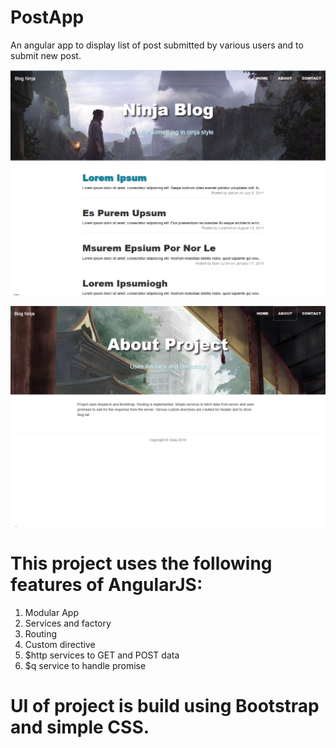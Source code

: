 # PostApp
An angular app to display list of post submitted by various users and to submit new post.

![alt tag](https://github.com/vikas0sharma/PostApp/blob/master/screenshots/home.png)


![alt tag](https://github.com/vikas0sharma/PostApp/blob/master/screenshots/about.png)

# This project uses the following features of AngularJS:
  1. Modular App
  2. Services and factory
  3. Routing
  4. Custom directive
  5. $http services to GET and POST data
  6. $q service to handle promise
  
# UI of project is build using Bootstrap and simple CSS.
